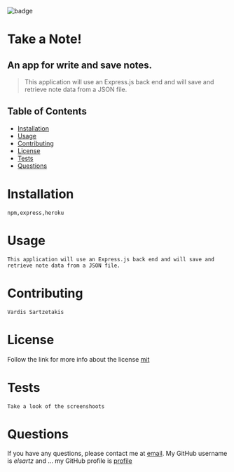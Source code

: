 ![badge](https://img.shields.io/badge/license-mit-green)
  # Take a Note!
  
  ## An app for write and save notes.
  
  > This application will use an Express.js back end and will save and retrieve note data from a JSON file.

  ## Table of Contents
  - [Installation](#installation)
  - [Usage](#usage)
  - [Contributing](#contributing)
  - [License](#license)
  - [Tests](#tests)
  - [Questions](#questions)

  # Installation
    npm,express,heroku

  # Usage
    This application will use an Express.js back end and will save and retrieve note data from a JSON file.

  # Contributing
    Vardis Sartzetakis
  
  # License
  Follow the link for more info about the license [mit](https://choosealicense.com/licenses/mit)

  # Tests
    Take a look of the screenshoots

  # Questions
  If you have any questions, please contact me at [email](mailto:elsartz@gmail.com).
  My GitHub username is *elsartz* and ...
  my GitHub profile is [profile](https://github.com/elsartz)
